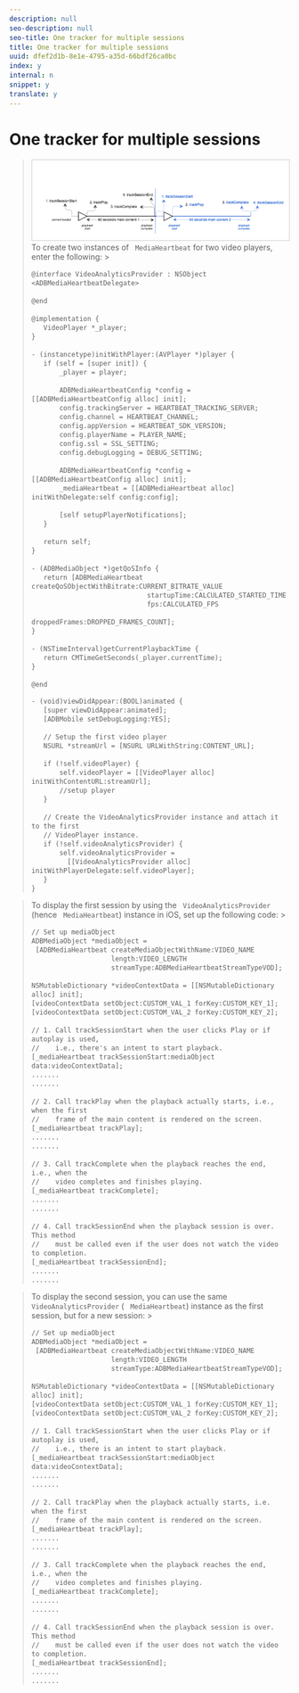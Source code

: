 ```yaml
---
description: null
seo-description: null
seo-title: One tracker for multiple sessions
title: One tracker for multiple sessions
uuid: dfef2d1b-8e1e-4795-a35d-66bdf26ca0bc
index: y
internal: n
snippet: y
translate: y
---
```


# One tracker for multiple sessions


><a id="fig_65D741D8180845E3BD58C248DD5083C6"></a> ![](graphics/multi-sessions-one-at-a-time.png) 
>To create two instances of ` MediaHeartbeat` for two video players, enter the following: >
>```
>@interface VideoAnalyticsProvider : NSObject <ADBMediaHeartbeatDelegate> 
> 
>@end    
>  
>@implementation { 
>    VideoPlayer *_player; 
>} 
>  
>- (instancetype)initWithPlayer:(AVPlayer *)player { 
>    if (self = [super init]) { 
>        _player = player; 
>  
>        ADBMediaHeartbeatConfig *config = [[ADBMediaHeartbeatConfig alloc] init]; 
>        config.trackingServer = HEARTBEAT_TRACKING_SERVER; 
>        config.channel = HEARTBEAT_CHANNEL; 
>        config.appVersion = HEARTBEAT_SDK_VERSION; 
>        config.playerName = PLAYER_NAME; 
>        config.ssl = SSL_SETTING; 
>        config.debugLogging = DEBUG_SETTING; 
>  
>        ADBMediaHeartbeatConfig *config = [[ADBMediaHeartbeatConfig alloc] init];       
>        _mediaHeartbeat = [[ADBMediaHeartbeat alloc] initWithDelegate:self config:config]; 
>          
>        [self setupPlayerNotifications]; 
>    } 
>  
>    return self; 
>} 
>  
>- (ADBMediaObject *)getQoSInfo { 
>    return [ADBMediaHeartbeat createQoSObjectWithBitrate:CURRENT_BITRATE_VALUE  
>                              startupTime:CALCULATED_STARTED_TIME  
>                              fps:CALCULATED_FPS  
>                              droppedFrames:DROPPED_FRAMES_COUNT]; 
>} 
>  
>- (NSTimeInterval)getCurrentPlaybackTime { 
>    return CMTimeGetSeconds(_player.currentTime); 
>} 
>  
>@end 
>
>```
>
>```
>- (void)viewDidAppear:(BOOL)animated { 
>    [super viewDidAppear:animated]; 
>    [ADBMobile setDebugLogging:YES]; 
>  
>    // Setup the first video player 
>    NSURL *streamUrl = [NSURL URLWithString:CONTENT_URL]; 
>  
>    if (!self.videoPlayer) { 
>        self.videoPlayer = [[VideoPlayer alloc] initWithContentURL:streamUrl]; 
>        //setup player 
>    } 
>  
>    // Create the VideoAnalyticsProvider instance and attach it to the first  
>    // VideoPlayer instance. 
>    if (!self.videoAnalyticsProvider) { 
>        self.videoAnalyticsProvider =  
>          [[VideoAnalyticsProvider alloc] initWithPlayerDelegate:self.videoPlayer]; 
>    } 
>} 
>
>```

>To display the first session by using the ` VideoAnalyticsProvider` (hence ` MediaHeartbeat`) instance in iOS, set up the following code: >
>```
>// Set up mediaObject 
>ADBMediaObject *mediaObject =  
>  [ADBMediaHeartbeat createMediaObjectWithName:VIDEO_NAME  
>                     length:VIDEO_LENGTH  
>                     streamType:ADBMediaHeartbeatStreamTypeVOD]; 
>     
>NSMutableDictionary *videoContextData = [[NSMutableDictionary alloc] init]; 
>[videoContextData setObject:CUSTOM_VAL_1 forKey:CUSTOM_KEY_1]; 
>[videoContextData setObject:CUSTOM_VAL_2 forKey:CUSTOM_KEY_2]; 
>    
>// 1. Call trackSessionStart when the user clicks Play or if autoplay is used,  
>//    i.e., there's an intent to start playback. 
>[_mediaHeartbeat trackSessionStart:mediaObject data:videoContextData]; 
>....... 
>....... 
>   
>// 2. Call trackPlay when the playback actually starts, i.e., when the first  
>//    frame of the main content is rendered on the screen. 
>[_mediaHeartbeat trackPlay]; 
>....... 
>....... 
>   
>// 3. Call trackComplete when the playback reaches the end, i.e., when the 
>//    video completes and finishes playing. 
>[_mediaHeartbeat trackComplete]; 
>....... 
>....... 
>    
>// 4. Call trackSessionEnd when the playback session is over. This method  
>//    must be called even if the user does not watch the video to completion. 
>[_mediaHeartbeat trackSessionEnd]; 
>....... 
>....... 
>
>```

>To display the second session, you can use the same ` VideoAnalyticsProvider` ( ` MediaHeartbeat`) instance as the first session, but for a new session: >
>```
>// Set up mediaObject 
>ADBMediaObject *mediaObject =  
>  [ADBMediaHeartbeat createMediaObjectWithName:VIDEO_NAME  
>                     length:VIDEO_LENGTH  
>                     streamType:ADBMediaHeartbeatStreamTypeVOD]; 
>     
>NSMutableDictionary *videoContextData = [[NSMutableDictionary alloc] init]; 
>[videoContextData setObject:CUSTOM_VAL_1 forKey:CUSTOM_KEY_1]; 
>[videoContextData setObject:CUSTOM_VAL_2 forKey:CUSTOM_KEY_2]; 
>    
>// 1. Call trackSessionStart when the user clicks Play or if autoplay is used,  
>//    i.e., there is an intent to start playback. 
>[_mediaHeartbeat trackSessionStart:mediaObject data:videoContextData]; 
>....... 
>....... 
>   
>// 2. Call trackPlay when the playback actually starts, i.e. when the first  
>//    frame of the main content is rendered on the screen. 
>[_mediaHeartbeat trackPlay]; 
>....... 
>....... 
>   
>// 3. Call trackComplete when the playback reaches the end, i.e., when the 
>//    video completes and finishes playing. 
>[_mediaHeartbeat trackComplete]; 
>....... 
>....... 
>    
>// 4. Call trackSessionEnd when the playback session is over. This method  
>//    must be called even if the user does not watch the video to completion. 
>[_mediaHeartbeat trackSessionEnd]; 
>....... 
>....... 
>
>```

